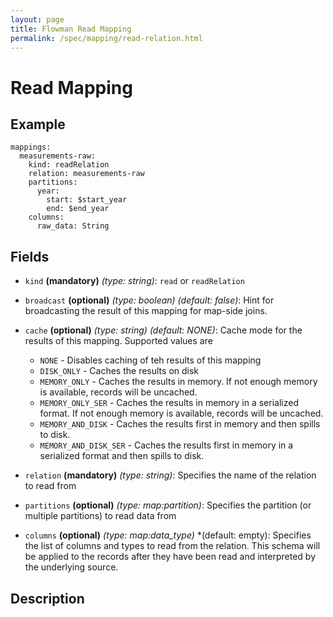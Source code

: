 ```yaml
---
layout: page
title: Flowman Read Mapping
permalink: /spec/mapping/read-relation.html
---
```

# Read Mapping


## Example
```
mappings:
  measurements-raw:
    kind: readRelation
    relation: measurements-raw
    partitions:
      year:
        start: $start_year
        end: $end_year
    columns:
      raw_data: String
```

## Fields

* `kind` **(mandatory)** *(type: string)*: `read` or `readRelation`

* `broadcast` **(optional)** *(type: boolean)* *(default: false)*: 
Hint for broadcasting the result of this mapping for map-side joins.

* `cache` **(optional)** *(type: string)* *(default: NONE)*:
Cache mode for the results of this mapping. Supported values are
  * `NONE` - Disables caching of teh results of this mapping
  * `DISK_ONLY` - Caches the results on disk
  * `MEMORY_ONLY` - Caches the results in memory. If not enough memory is available, records will be uncached.
  * `MEMORY_ONLY_SER` - Caches the results in memory in a serialized format. If not enough memory is available, records will be uncached.
  * `MEMORY_AND_DISK` - Caches the results first in memory and then spills to disk.
  * `MEMORY_AND_DISK_SER` - Caches the results first in memory in a serialized format and then spills to disk.

* `relation` **(mandatory)** *(type: string)*:
Specifies the name of the relation to read from

* `partitions` **(optional)** *(type: map:partition)*:
Specifies the partition (or multiple partitions) to read data from

* `columns` **(optional)** *(type: map:data_type)* *(default: empty):
Specifies the list of columns and types to read from the relation. This schema
will be applied to the records after they have been read and interpreted by the
underlying source.


## Description
